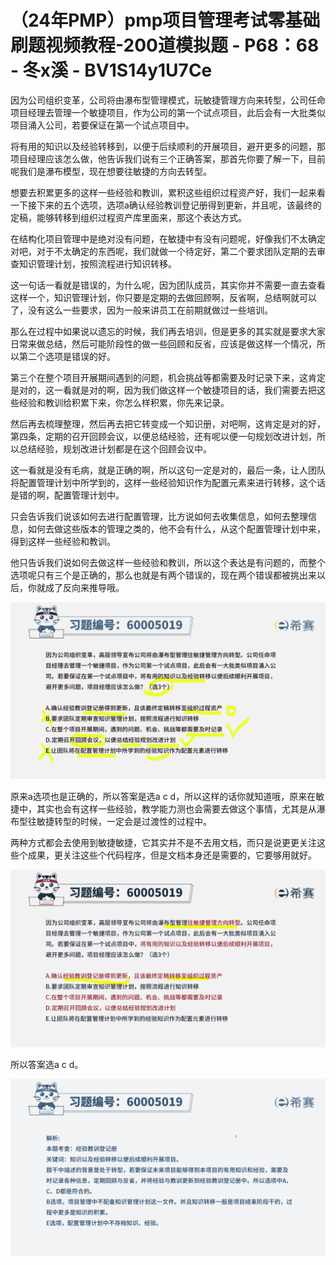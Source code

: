 # （24年PMP）pmp项目管理考试零基础刷题视频教程-200道模拟题 - P68：68 - 冬x溪 - BV1S14y1U7Ce

因为公司组织变革，公司将由瀑布型管理模式，玩敏捷管理方向来转型，公司任命项目经理去管理一个敏捷项目，作为公司的第一个试点项目，此后会有一大批类似项目涌入公司，若要保证在第一个试点项目中。

将有用的知识以及经验转移到，以便于后续顺利的开展项目，避开更多的问题，那项目经理应该怎么做，他告诉我们说有三个正确答案，那首先你要了解一下，目前呢我们是瀑布模型，现在想要往敏捷的方向去转型。

想要去积累更多的这样一些经验和教训，累积这些组织过程资产好，我们一起来看一下接下来的五个选项，选项a确认经验教训登记册得到更新，并且呢，该最终的定稿，能够转移到组织过程资产库里面来，那这个表达方式。

在结构化项目管理中是绝对没有问题，在敏捷中有没有问题呢，好像我们不太确定对吧，对于不太确定的东西呢，我们就做一个待定好，第二个要求团队定期的去审查知识管理计划，按照流程进行知识转移。

这一句话一看就是错误的，为什么呢，因为团队成员，其实你并不需要一直去查看这样一个，知识管理计划，你只要是定期的去做回顾啊，反省啊，总结啊就可以了，没有这么一些要求，因为一般来讲员工在前期就做过一些培训。

那么在过程中如果说以遗忘的时候，我们再去培训，但是更多的其实就是要求大家日常来做总结，然后可能阶段性的做一些回顾和反省，应该是做这样一个情况，所以第二个选项是错误的好。

第三个在整个项目开展期间遇到的问题，机会挑战等都需要及时记录下来，这肯定是对的，这一看就是对的啊，因为我们做这样一个敏捷项目的话，我们需要去把这些经验和教训给积累下来，你怎么样积累，你先来记录。

然后再去梳理整理，然后再去把它转变成一个知识册，对吧啊，这肯定是对的好，第四条，定期的召开回顾会议，以便总结经验，还有呢以便一句规划改进计划，所以总结经验，规划改进计划都是在这个回顾会议中。

这一看就是没有毛病，就是正确的啊，所以这句一定是对的，最后一条，让人团队将配置管理计划中所学到的，这样一些经验知识作为配置元素来进行转移，这个话是错的啊，配置管理计划中。

只会告诉我们说该如何去进行配置管理，比方说如何去收集信息，如何去整理信息，如何去做这些版本的管理之类的，他不会有什么，从这个配置管理计划中来，得到这样一些经验和教训。

他只告诉我们说如何去做这样一些经验和教训，所以这个表达是有问题的，而整个选项呢只有三个是正确的，那么也就是有两个错误的，现在两个错误都被挑出来以后，你就成了反向来推导哦。



![](img/aba77e2dda74edd65466f62aabef731d_1.png)

原来a选项也是正确的，所以答案是选a c d，所以这样的话你就知道哦，原来在敏捷中，其实也会有这样一些经验，教学能力测也会需要去做这个事情，尤其是从瀑布型往敏捷转型的时候，一定会是过渡性的过程中。

两种方式都会去使用到敏捷敏捷，它其实并不是不去用文档，而只是说更更关注这些个成果，更关注这些个代码程序，但是文档本身还是需要的，它要够用就好。



![](img/aba77e2dda74edd65466f62aabef731d_3.png)

所以答案选a c d。

![](img/aba77e2dda74edd65466f62aabef731d_5.png)